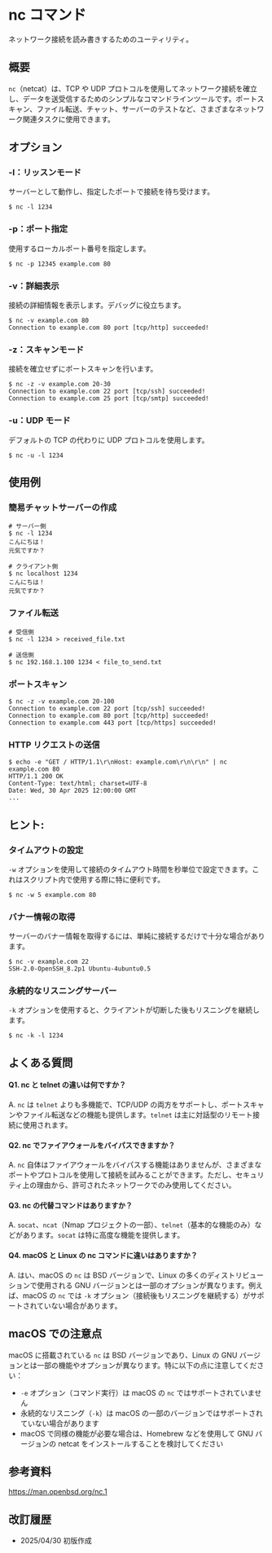# nc コマンド

ネットワーク接続を読み書きするためのユーティリティ。

## 概要

`nc`（netcat）は、TCP や UDP プロトコルを使用してネットワーク接続を確立し、データを送受信するためのシンプルなコマンドラインツールです。ポートスキャン、ファイル転送、チャット、サーバーのテストなど、さまざまなネットワーク関連タスクに使用できます。

## オプション

### **-l**：リッスンモード

サーバーとして動作し、指定したポートで接続を待ち受けます。

```console
$ nc -l 1234
```

### **-p**：ポート指定

使用するローカルポート番号を指定します。

```console
$ nc -p 12345 example.com 80
```

### **-v**：詳細表示

接続の詳細情報を表示します。デバッグに役立ちます。

```console
$ nc -v example.com 80
Connection to example.com 80 port [tcp/http] succeeded!
```

### **-z**：スキャンモード

接続を確立せずにポートスキャンを行います。

```console
$ nc -z -v example.com 20-30
Connection to example.com 22 port [tcp/ssh] succeeded!
Connection to example.com 25 port [tcp/smtp] succeeded!
```

### **-u**：UDP モード

デフォルトの TCP の代わりに UDP プロトコルを使用します。

```console
$ nc -u -l 1234
```

## 使用例

### 簡易チャットサーバーの作成

```console
# サーバー側
$ nc -l 1234
こんにちは！
元気ですか？

# クライアント側
$ nc localhost 1234
こんにちは！
元気ですか？
```

### ファイル転送

```console
# 受信側
$ nc -l 1234 > received_file.txt

# 送信側
$ nc 192.168.1.100 1234 < file_to_send.txt
```

### ポートスキャン

```console
$ nc -z -v example.com 20-100
Connection to example.com 22 port [tcp/ssh] succeeded!
Connection to example.com 80 port [tcp/http] succeeded!
Connection to example.com 443 port [tcp/https] succeeded!
```

### HTTP リクエストの送信

```console
$ echo -e "GET / HTTP/1.1\r\nHost: example.com\r\n\r\n" | nc example.com 80
HTTP/1.1 200 OK
Content-Type: text/html; charset=UTF-8
Date: Wed, 30 Apr 2025 12:00:00 GMT
...
```

## ヒント:

### タイムアウトの設定

`-w` オプションを使用して接続のタイムアウト時間を秒単位で設定できます。これはスクリプト内で使用する際に特に便利です。

```console
$ nc -w 5 example.com 80
```

### バナー情報の取得

サーバーのバナー情報を取得するには、単純に接続するだけで十分な場合があります。

```console
$ nc -v example.com 22
SSH-2.0-OpenSSH_8.2p1 Ubuntu-4ubuntu0.5
```

### 永続的なリスニングサーバー

`-k` オプションを使用すると、クライアントが切断した後もリスニングを継続します。

```console
$ nc -k -l 1234
```

## よくある質問

#### Q1. nc と telnet の違いは何ですか？
A. `nc` は `telnet` よりも多機能で、TCP/UDP の両方をサポートし、ポートスキャンやファイル転送などの機能も提供します。`telnet` は主に対話型のリモート接続に使用されます。

#### Q2. nc でファイアウォールをバイパスできますか？
A. `nc` 自体はファイアウォールをバイパスする機能はありませんが、さまざまなポートやプロトコルを使用して接続を試みることができます。ただし、セキュリティ上の理由から、許可されたネットワークでのみ使用してください。

#### Q3. nc の代替コマンドはありますか？
A. `socat`、`ncat`（Nmap プロジェクトの一部）、`telnet`（基本的な機能のみ）などがあります。`socat` は特に高度な機能を提供します。

#### Q4. macOS と Linux の nc コマンドに違いはありますか？
A. はい、macOS の `nc` は BSD バージョンで、Linux の多くのディストリビューションで使用される GNU バージョンとは一部のオプションが異なります。例えば、macOS の `nc` では `-k` オプション（接続後もリスニングを継続する）がサポートされていない場合があります。

## macOS での注意点

macOS に搭載されている `nc` は BSD バージョンであり、Linux の GNU バージョンとは一部の機能やオプションが異なります。特に以下の点に注意してください：

- `-e` オプション（コマンド実行）は macOS の `nc` ではサポートされていません
- 永続的なリスニング（`-k`）は macOS の一部のバージョンではサポートされていない場合があります
- macOS で同様の機能が必要な場合は、Homebrew などを使用して GNU バージョンの netcat をインストールすることを検討してください

## 参考資料

https://man.openbsd.org/nc.1

## 改訂履歴

- 2025/04/30 初版作成
